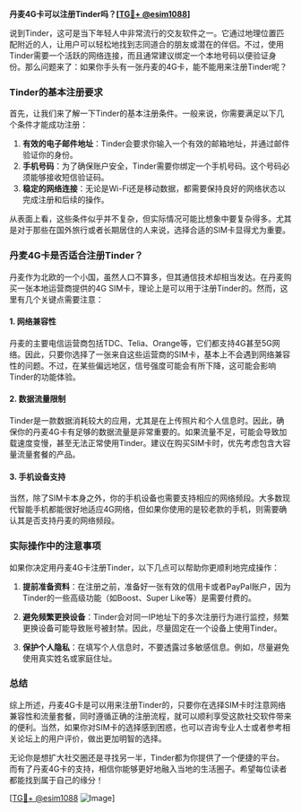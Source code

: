 **丹麦4G卡可以注册Tinder吗？[[TG💪+ @esim1088](https://t.me/s/esim1088)]**

说到Tinder，这可是当下年轻人中非常流行的交友软件之一。它通过地理位置匹配附近的人，让用户可以轻松地找到志同道合的朋友或潜在的伴侣。不过，使用Tinder需要一个活跃的网络连接，而且通常建议绑定一个本地号码以便验证身份。那么问题来了：如果你手头有一张丹麦的4G卡，能不能用来注册Tinder呢？

### Tinder的基本注册要求

首先，让我们来了解一下Tinder的基本注册条件。一般来说，你需要满足以下几个条件才能成功注册：

1. **有效的电子邮件地址**：Tinder会要求你输入一个有效的邮箱地址，并通过邮件验证你的身份。
2. **手机号码**：为了确保账户安全，Tinder需要你绑定一个手机号码。这个号码必须能够接收短信验证码。
3. **稳定的网络连接**：无论是Wi-Fi还是移动数据，都需要保持良好的网络状态以完成注册和后续的操作。

从表面上看，这些条件似乎并不复杂，但实际情况可能比想象中要复杂得多。尤其是对于那些在国外旅行或者长期居住的人来说，选择合适的SIM卡显得尤为重要。

### 丹麦4G卡是否适合注册Tinder？

丹麦作为北欧的一个小国，虽然人口不算多，但其通信技术却相当发达。在丹麦购买一张本地运营商提供的4G SIM卡，理论上是可以用于注册Tinder的。然而，这里有几个关键点需要注意：

#### 1. 网络兼容性
丹麦的主要电信运营商包括TDC、Telia、Orange等，它们都支持4G甚至5G网络。因此，只要你选择了一张来自这些运营商的SIM卡，基本上不会遇到网络兼容性的问题。不过，在某些偏远地区，信号强度可能会有所下降，这可能会影响Tinder的功能体验。

#### 2. 数据流量限制
Tinder是一款数据消耗较大的应用，尤其是在上传照片和个人信息时。因此，确保你的丹麦4G卡有足够的数据流量是非常重要的。如果流量不足，可能会导致加载速度变慢，甚至无法正常使用Tinder。建议在购买SIM卡时，优先考虑包含大容量流量套餐的产品。

#### 3. 手机设备支持
当然，除了SIM卡本身之外，你的手机设备也需要支持相应的网络频段。大多数现代智能手机都能很好地适应4G网络，但如果你使用的是较老款的手机，则需要确认其是否支持丹麦的网络频段。

### 实际操作中的注意事项

如果你决定用丹麦4G卡注册Tinder，以下几点可以帮助你更顺利地完成操作：

1. **提前准备资料**：在注册之前，准备好一张有效的信用卡或者PayPal账户，因为Tinder的一些高级功能（如Boost、Super Like等）是需要付费的。
   
2. **避免频繁更换设备**：Tinder会对同一IP地址下的多次注册行为进行监控，频繁更换设备可能导致账号被封禁。因此，尽量固定在一个设备上使用Tinder。

3. **保护个人隐私**：在填写个人信息时，不要透露过多敏感信息。例如，尽量避免使用真实姓名或家庭住址。

### 总结

综上所述，丹麦4G卡是可以用来注册Tinder的，只要你在选择SIM卡时注意网络兼容性和流量套餐，同时遵循正确的注册流程，就可以顺利享受这款社交软件带来的便利。当然，如果你对SIM卡的选择感到困惑，也可以咨询专业人士或者参考相关论坛上的用户评价，做出更加明智的选择。

无论你是想扩大社交圈还是寻找另一半，Tinder都为你提供了一个便捷的平台。而有了丹麦4G卡的支持，相信你能够更好地融入当地的生活圈子。希望每位读者都能找到属于自己的缘分！

[[TG💪+ @esim1088](https://t.me/s/esim1088) ![Image](https://i.postimg.cc/4NQfJmqS/Snipaste-2025-05-13-00-14-12.png)]